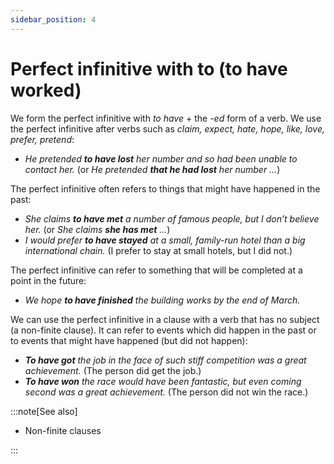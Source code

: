 ```yaml
---
sidebar_position: 4
---
```


# Perfect infinitive with to (to have worked)

We form the perfect infinitive with *to have* + the *\-ed* form of a verb. We use the perfect infinitive after verbs such as *claim, expect, hate, hope, like, love, prefer, pretend*:

- *He pretended **to have lost** her number and so had been unable to contact her.* (or *He pretended **that he had lost** her number …*)

The perfect infinitive often refers to things that might have happened in the past:

- *She claims **to have met** a number of famous people, but I don’t believe her.* (or *She claims **she has met** …*)
- *I would prefer **to have stayed** at a small, family-run hotel than a big international chain.* (I prefer to stay at small hotels, but I did not.)

The perfect infinitive can refer to something that will be completed at a point in the future:

- *We hope **to have finished** the building works by the end of March.*

We can use the perfect infinitive in a clause with a verb that has no subject (a non-finite clause). It can refer to events which did happen in the past or to events that might have happened (but did not happen):

- ***To have got*** *the job in the face of such stiff competition was a great achievement.* (The person did get the job.)
- ***To have won*** *the race would have been fantastic, but even coming second was a great achievement.* (The person did not win the race.)

:::note[See also]

- Non-finite clauses

:::
